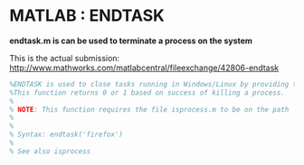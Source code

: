 # MATLAB : ENDTASK
**endtask.m is can be used to terminate a process on the system**

This is the actual submission: 
http://www.mathworks.com/matlabcentral/fileexchange/42806-endtask

```matlab
%ENDTASK is used to close tasks running in Windows/Linux by providing the process name.
%This function returns 0 or 1 based on success of killing a process. 
% 
% NOTE: This function requires the file isprocess.m to be on the path
% 
%
% Syntax: endtask('firefox')
%
% See also isprocess
```

